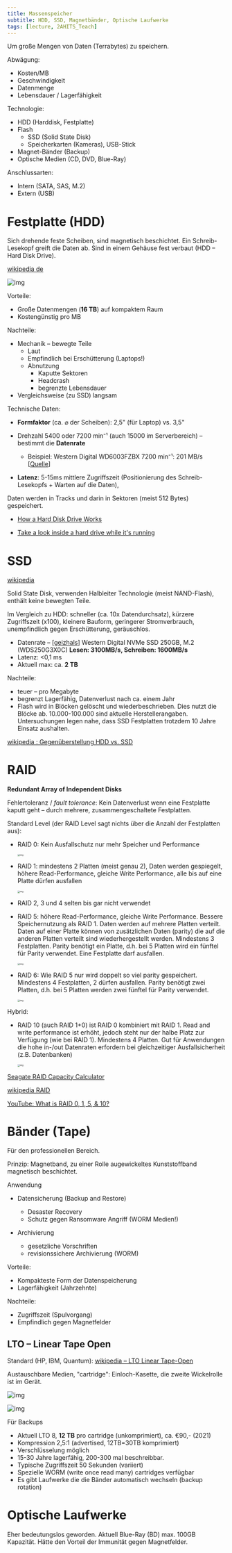 ```yaml
---
title: Massenspeicher
subtitle: HDD, SSD, Magnetbänder, Optische Laufwerke
tags: [lecture, 2AHITS_Teach]
---
```


Um große Mengen von Daten (Terrabytes) zu speichern.

Abwägung:

- Kosten/MB
- Geschwindigkeit
- Datenmenge
- Lebensdauer / Lagerfähigkeit



Technologie:

- HDD (Harddisk, Festplatte)
- Flash
  - SSD (Solid State Disk)
  - Speicherkarten (Kameras), USB-Stick
- Magnet-Bänder (Backup)
- Optische Medien (CD, DVD, Blue-Ray)



Anschlussarten:

- Intern (SATA, SAS, M.2)
- Extern (USB)



# Festplatte (HDD)

Sich drehende feste Scheiben, sind magnetisch beschichtet. Ein Schreib-Lesekopf greift die Daten ab. Sind  in einem Gehäuse fest verbaut (HDD – Hard Disk Drive). 

[wikipedia de](https://de.wikipedia.org/wiki/Festplattenlaufwerk)

![img](fig/1024px-Seagate_ST33232A_hard_disk_inner_view.jpg)



Vorteile:

- Große Datenmengen (**16 TB**) auf kompaktem Raum
- Kostengünstig pro MB

Nachteile:

- Mechanik – bewegte Teile
  - Laut
  - Empfindlich bei Erschütterung (Laptops!)
  - Abnutzung
    - Kaputte Sektoren
    - Headcrash
    - begrenzte Lebensdauer
- Vergleichsweise (zu SSD) langsam

Technische Daten:

- **Formfaktor** (ca. ⌀ der Scheiben): 2,5" (für Laptop) vs. 3,5"

- Drehzahl 5400 oder 7200 min⁻¹ (auch 15000 im Serverbereich) – bestimmt die **Datenrate**
  - Beispiel: Western Digital WD6003FZBX 7200 min⁻¹: 201 MB/s [[Quelle](https://de.wikipedia.org/wiki/Festplattenlaufwerk#Geschwindigkeit)]
- **Latenz**: 5-15ms mittlere Zugriffszeit (Positionierung des Schreib-Lesekopfs + Warten auf die Daten), 

Daten werden in Tracks und darin in Sektoren (meist 512 Bytes) gespeichert.

- [How a Hard Disk Drive Works](https://youtu.be/NtPc0jI21i0)

- [Take a look inside a hard drive while it's running](https://youtu.be/p-JJp-oLx58)



# SSD

[wikipedia](https://en.wikipedia.org/wiki/Solid-state_drive)

Solid State Disk, verwenden Halbleiter Technologie (meist NAND-Flash), enthält keine bewegten Teile.

Im Vergleich zu HDD: schneller (ca. 10x Datendurchsatz), kürzere Zugriffszeit (x100), kleinere Bauform, geringerer Stromverbrauch, unempfindlich gegen Erschütterung, geräuschlos.

- Datenrate – [[geizhals](https://geizhals.at/western-digital-wd-black-sn750-nvme-ssd-250gb-wds250g3x0c-00sjg0-wdbrpg2500anc-wrsn-a1969729.html?hloc=at)] Western Digital NVMe SSD 250GB, M.2 (WDS250G3X0C) **Lesen: 3100MB/s, Schreiben: 1600MB/s**
- Latenz: <0,1 ms
- Aktuell max: ca. **2 TB**



Nachteile:

- teuer – pro Megabyte
- begrenzt Lagerfähig, Datenverlust nach ca. einem Jahr
- Flash wird in Blöcken gelöscht und wiederbeschrieben. Dies nutzt die Blöcke ab. 10.000-100.000 sind aktuelle Herstellerangaben. Untersuchungen legen nahe, dass SSD Festplatten trotzdem 10 Jahre Einsatz aushalten.

[wikipedia : Gegenüberstellung HDD vs. SSD](https://en.wikipedia.org/wiki/Solid-state_drive#Hard_disk_drives)



# RAID

**Redundant Array of Independent Disks**

Fehlertoleranz / *fault tolerance*: Kein Datenverlust wenn eine Festplatte kaputt geht – durch mehrere, zusammengeschaltete Festplatten.

Standard Level (der RAID Level sagt nichts über die Anzahl der Festplatten aus):

- RAID 0: Kein Ausfallschutz nur mehr Speicher und Performance

  <img src="fig/390px-RAID_0.svg.png" alt="img" style="zoom:33%;" />

- RAID 1: mindestens 2 Platten (meist genau 2), Daten werden gespiegelt, höhere Read-Performance, gleiche Write Performance, alle bis auf eine Platte dürfen ausfallen

  <img src="fig/390px-RAID_1.svg.png" alt="img" style="zoom:33%;" />
  
- RAID 2, 3 und 4 selten bis gar nicht verwendet

- RAID 5: höhere Read-Performance, gleiche Write Performance. Bessere Speichernutzung als RAID 1. Daten werden auf mehrere Platten verteilt. Daten auf einer Platte können von zusätzlichen Daten (parity) die auf die anderen Platten verteilt sind wiederhergestellt werden. Mindestens 3 Festplatten. Parity benötigt ein Platte, d.h. bei 5 Platten wird ein fünftel für Parity verwendet. Eine Festplatte darf ausfallen.

  <img src="fig/800px-RAID_5.svg.png" alt="img" style="zoom:33%;" />

- RAID 6: Wie RAID 5 nur wird doppelt so viel parity gespeichert. Mindestens 4 Festplatten, 2 dürfen ausfallen. Parity benötigt zwei Platten, d.h. bei 5 Platten werden zwei fünftel für Parity verwendet. 

  <img src="fig/1024px-RAID_6.svg.png" alt="img" style="zoom:33%;" />

Hybrid: 

- RAID 10 (auch RAID 1+0) ist RAID 0 kombiniert mit RAID 1. Read and write performance ist erhöht, jedoch steht nur der halbe Platz zur Verfügung (wie bei RAID 1). Mindestens 4 Platten. Gut für Anwendungen die hohe in-/out Datenraten erfordern bei gleichzeitiger Ausfallsicherheit (z.B. Datenbanken)

  <img src="fig/768px-RAID_10_01.svg.png" alt="img" style="zoom:33%;" />

[Seagate RAID Capacity Calculator](https://www.seagate.com/gb/en/internal-hard-drives/raid-calculator/)

[wikipedia RAID](https://en.wikipedia.org/wiki/RAID)

[YouTube: What is RAID 0, 1, 5, & 10?](https://youtu.be/U-OCdTeZLac)



# Bänder (Tape)

Für den professionellen Bereich.

Prinzip: Magnetband, zu einer Rolle augewickeltes Kunststoffband magnetisch beschichtet.

Anwendung

- Datensicherung (Backup and Restore)
  - Desaster Recovery
  - Schutz gegen Ransomware Angriff (WORM Medien!)

- Archivierung
  - gesetzliche Vorschriften
  - revisionssichere Archivierung (WORM)

Vorteile:

- Kompakteste Form der Datenspeicherung
- Lagerfähigkeit (Jahrzehnte)

Nachteile:

- Zugriffszeit (Spulvorgang)
- Empfindlich gegen Magnetfelder



## LTO – Linear Tape Open

Standard (HP, IBM, Quantum): [wikipedia – LTO Linear Tape-Open](https://en.wikipedia.org/wiki/Linear_Tape-Open)

Austauschbare Medien, "cartridge": Einloch-Kasette, die zweite Wickelrolle ist im Gerät.

![img](fig/1024px-LTO2-cart-purple.jpg)

![img](fig/LTO2-cart-wo-top-shell.jpg)

Für Backups

- Aktuell LTO 8, **12 TB** pro cartridge (unkomprimiert), ca. €90,- (2021)
- Kompression 2,5:1 (advertised, 12TB=30TB komprimiert)
- Verschlüsselung möglich
- 15-30 Jahre lagerfähig, 200-300 mal beschreibbar.
- Typische Zugriffszeit 50 Sekunden (variiert)
- Spezielle WORM (write once read many) cartridges verfügbar
- Es gibt Laufwerke die die Bänder automatisch wechseln (backup rotation)



# Optische Laufwerke

Eher bedeutungslos geworden. Aktuell Blue-Ray (BD) max. 100GB Kapazität. Hätte den Vorteil der Immunität gegen Magnetfelder.